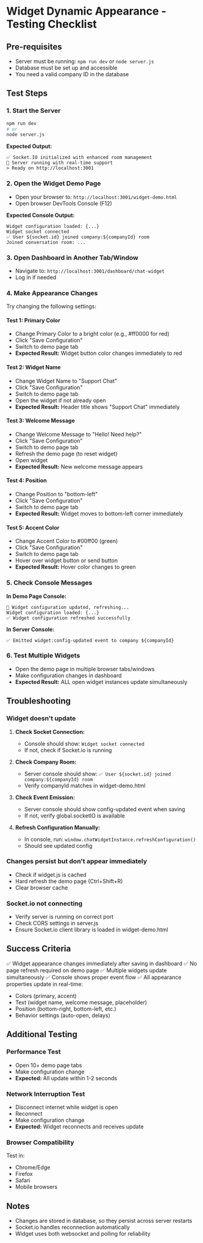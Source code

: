 # Widget Dynamic Appearance - Testing Checklist

## Pre-requisites
- Server must be running: `npm run dev` or `node server.js`
- Database must be set up and accessible
- You need a valid company ID in the database

## Test Steps

### 1. Start the Server
```bash
npm run dev
# or
node server.js
```

**Expected Output:**
```
✅ Socket.IO initialized with enhanced room management
📡 Server running with real-time support
> Ready on http://localhost:3001
```

### 2. Open the Widget Demo Page
- Open your browser to: `http://localhost:3001/widget-demo.html`
- Open browser DevTools Console (F12)

**Expected Console Output:**
```
Widget configuration loaded: {...}
Widget socket connected
✅ User ${socket.id} joined company:${companyId} room
Joined conversation room: ...
```

### 3. Open Dashboard in Another Tab/Window
- Navigate to: `http://localhost:3001/dashboard/chat-widget`
- Log in if needed

### 4. Make Appearance Changes
Try changing the following settings:

#### Test 1: Primary Color
- Change Primary Color to a bright color (e.g., #ff0000 for red)
- Click "Save Configuration"
- Switch to demo page tab
- **Expected Result:** Widget button color changes immediately to red

#### Test 2: Widget Name
- Change Widget Name to "Support Chat"
- Click "Save Configuration"
- Switch to demo page tab
- Open the widget if not already open
- **Expected Result:** Header title shows "Support Chat" immediately

#### Test 3: Welcome Message
- Change Welcome Message to "Hello! Need help?"
- Click "Save Configuration"
- Switch to demo page tab
- Refresh the demo page (to reset widget)
- Open widget
- **Expected Result:** New welcome message appears

#### Test 4: Position
- Change Position to "bottom-left"
- Click "Save Configuration"
- Switch to demo page tab
- **Expected Result:** Widget moves to bottom-left corner immediately

#### Test 5: Accent Color
- Change Accent Color to #00ff00 (green)
- Click "Save Configuration"
- Switch to demo page tab
- Hover over widget button or send button
- **Expected Result:** Hover color changes to green

### 5. Check Console Messages

**In Demo Page Console:**
```
🔄 Widget configuration updated, refreshing...
Widget configuration loaded: {...}
✅ Widget configuration refreshed successfully
```

**In Server Console:**
```
✅ Emitted widget:config-updated event to company ${companyId}
```

### 6. Test Multiple Widgets
- Open the demo page in multiple browser tabs/windows
- Make configuration changes in dashboard
- **Expected Result:** ALL open widget instances update simultaneously

## Troubleshooting

### Widget doesn't update
1. **Check Socket Connection:**
   - Console should show: `Widget socket connected`
   - If not, check if Socket.io is running

2. **Check Company Room:**
   - Server console should show: `✅ User ${socket.id} joined company:${companyId} room`
   - Verify companyId matches in widget-demo.html

3. **Check Event Emission:**
   - Server console should show config-updated event when saving
   - If not, verify global.socketIO is available

4. **Refresh Configuration Manually:**
   - In console, run: `window.chatWidgetInstance.refreshConfiguration()`
   - Should see updated config

### Changes persist but don't appear immediately
- Check if widget.js is cached
- Hard refresh the demo page (Ctrl+Shift+R)
- Clear browser cache

### Socket.io not connecting
- Verify server is running on correct port
- Check CORS settings in server.js
- Ensure Socket.io client library is loaded in widget-demo.html

## Success Criteria

✅ Widget appearance changes immediately after saving in dashboard
✅ No page refresh required on demo page
✅ Multiple widgets update simultaneously
✅ Console shows proper event flow
✅ All appearance properties update in real-time:
   - Colors (primary, accent)
   - Text (widget name, welcome message, placeholder)
   - Position (bottom-right, bottom-left, etc.)
   - Behavior settings (auto-open, delays)

## Additional Testing

### Performance Test
- Open 10+ demo page tabs
- Make configuration change
- **Expected:** All update within 1-2 seconds

### Network Interruption Test
- Disconnect internet while widget is open
- Reconnect
- Make configuration change
- **Expected:** Widget reconnects and receives update

### Browser Compatibility
Test in:
- Chrome/Edge
- Firefox
- Safari
- Mobile browsers

## Notes
- Changes are stored in database, so they persist across server restarts
- Socket.io handles reconnection automatically
- Widget uses both websocket and polling for reliability
